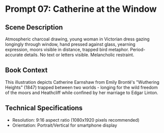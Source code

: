 # Prompt 07: Catherine at the Window

## Scene Description
Atmospheric charcoal drawing, young woman in Victorian dress gazing longingly through window, hand pressed against glass, yearning expression, moors visible in distance, trapped bird metaphor. Period-accurate details. No text or letters visible. Melancholic restraint.

## Book Context
This illustration depicts Catherine Earnshaw from Emily Brontë's "Wuthering Heights" (1847) trapped between two worlds - longing for the wild freedom of the moors and Heathcliff while confined by her marriage to Edgar Linton.

## Technical Specifications
- Resolution: 9:16 aspect ratio (1080x1920 pixels recommended)
- Orientation: Portrait/Vertical for smartphone display